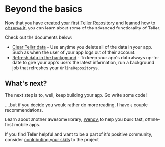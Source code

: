 # Beyond the basics

Now that you have [created your first Teller Repository](create_repository) and learned how to [observe it](observe_repository), you can learn about some of the advanced functionality of Teller. 

Check out the documents below:

* [Clear Teller data](clear) - Use anytime you delete all of the data in your app. Such as when the user of your app logs out of their account. 
* [Refresh data in the background](refresh) - To keep your app's data always up-to-date to give your app's users the latest information, run a background job that refreshes your `OnlineRepository`s. 

## What's next? 

The next step is to, well, keep building your app. Go write some code! 

....but if you decide you would rather do more reading, I have a couple recommendations. 

Learn about another awesome library, [Wendy](https://github.com/levibostian/Wendy-Android), to help you build fast, offline-first mobile apps. 

If you find Teller helpful and want to be a part of it's positive community, consider [contributing your skills](contribute) to the project! 